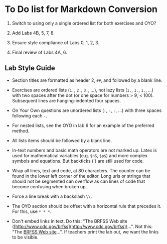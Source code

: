 To Do list for Markdown Conversion
==================================

1.  Switch to using only a single ordered list for both exercises and OYO?

2.  Add Labs 4B, 5, 7, 8.

3.  Ensure style compliance of Labs 0, 1, 2, 3.

4.  Final review of Labs 4A, 6.



## Lab Style Guide

-   Section titles are formatted as header 2, `##`, and followed by a blank 
    line.

-   Exercises are ordered lists (`1.`, `2.`, `3.`, ...), not lazy lists 
    (`1.`, `1.`, `1.`, ...) with two spaces after the dot (or one space for 
    numbers \> 9, < 100).  Subsequent lines are hanging-indented four spaces.
    
-   On Your Own questions are unordered lists (`-`, `-`, `-`, ...) with three 
    spaces following each `-`.

-   For nested lists, see the OYO in lab 6 for an example of the preferred 
    method.
    
-   All lists items should be followed by a blank line.

-   In-text numbers and basic math operators are not marked up. Latex is used 
    for mathematical variables (e.g. `$nS`, `$p$`) and more complex symbols 
    and equations. But backticks (`) are still used for code.
    
-   Wrap all lines, text and code, at 80 characters.  The counter can be found 
    in the lower left corner of the editor.  Long urls or strings that should 
    not be segmented can overflow as can lines of code that become confusing 
    when broken up.
    
-   Force a line break with a backslash `\\`.

-   The OYO section should be offset with a horizontal rule that precedes it. 
    For this, use `* * *`.
  
-   Don't embed links in text. Do this: "The BRFSS Web site ([http://www.cdc.gov/brfss](http://www.cdc.gov/brfss))...". Not this: "The [BRFSS Web site](http://www.cdc.gov/brfss)...". If teachers print the lab out, we want the links to be visible.